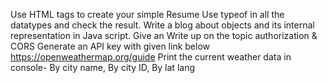 Use HTML tags to create your simple Resume
Use typeof in all the datatypes and check the result.
Write a blog about objects and its internal representation in Java script.
Give an Write up on the topic authorization & CORS
Generate an API key with given link below
https://openweathermap.org/guide
Print the current weather data in console- By city name, By city ID, By lat lang